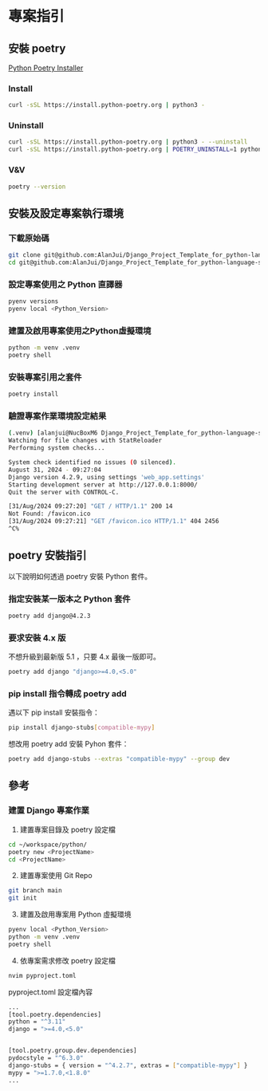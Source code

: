 # 專案指引

## 安裝 poetry

[Python Poetry Installer](https://github.com/python-poetry/install.python-poetry.org/blob/main/README.md)

### Install

```sh
curl -sSL https://install.python-poetry.org | python3 -
```

### Uninstall

```sh
curl -sSL https://install.python-poetry.org | python3 - --uninstall
curl -sSL https://install.python-poetry.org | POETRY_UNINSTALL=1 python3 -
```

### V&V

```sh
poetry --version
```


## 安裝及設定專案執行環境

### 下載原始碼

```sh
git clone git@github.com:AlanJui/Django_Project_Template_for_python-language-server.Git
cd git@github.com:AlanJui/Django_Project_Template_for_python-language-server
```

### 設定專案使用之 Python 直譯器

```sh
pyenv versions
pyenv local <Python_Version>
```

### 建置及啟用專案使用之Python虛擬環境

```sh
python -m venv .venv
poetry shell
```

### 安裝專案引用之套件

```sh
poetry install
```

### 驗證專案作業環境設定結果

```sh
(.venv) [alanjui@NucBoxM6 Django_Project_Template_for_python-language-server (main ✗)]$ python manage.py runserver
Watching for file changes with StatReloader
Performing system checks...

System check identified no issues (0 silenced).
August 31, 2024 - 09:27:04
Django version 4.2.9, using settings 'web_app.settings'
Starting development server at http://127.0.0.1:8000/
Quit the server with CONTROL-C.

[31/Aug/2024 09:27:20] "GET / HTTP/1.1" 200 14
Not Found: /favicon.ico
[31/Aug/2024 09:27:21] "GET /favicon.ico HTTP/1.1" 404 2456
^C%                                                                                                                                                                                 (.venv) [alanjui@NucBoxM6 Django_Project_Template_for_python-language-server (main ✗)]$
```

## poetry 安裝指引

以下說明如何透過 poetry 安裝 Python 套件。

### 指定安裝某一版本之 Python 套件

```sh
poetry add django@4.2.3
```

### 要求安裝 4.x 版

不想升級到最新版 5.1 ，只要 4.x 最後一版即可。

```sh
poetry add django "django>=4.0,<5.0"
```

### pip install 指令轉成 poetry add

遇以下 pip install 安裝指令：

```sh
pip install django-stubs[compatible-mypy]
```

想改用 poetry add 安裝 Pyhon 套件：

```sh
poetry add django-stubs --extras "compatible-mypy" --group dev
```

## 參考

### 建置 Django 專案作業

1. 建置專案目錄及 poetry 設定檔

```sh
cd ~/workspace/python/
poetry new <ProjectName>
cd <ProjectName>
```

2. 建置專案使用 Git Repo

```sh
git branch main
git init
```

3. 建置及啟用專案用 Python 虛擬環境

```sh
pyenv local <Python_Version>
python -m venv .venv
poetry shell
```

4. 依專案需求修改 poetry 設定檔

```sh
nvim pyproject.toml
```

pyproject.toml 設定檔內容

```sh
...
[tool.poetry.dependencies]
python = "^3.11"
django = ">=4.0,<5.0"


[tool.poetry.group.dev.dependencies]
pydocstyle = "^6.3.0"
django-stubs = { version = "^4.2.7", extras = ["compatible-mypy"] }
mypy = ">=1.7.0,<1.8.0"
...
```

